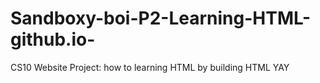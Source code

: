 # Sandboxy-boi-P2-Learning-HTML-github.io-
CS10 Website Project: how to learning HTML by building HTML YAY
